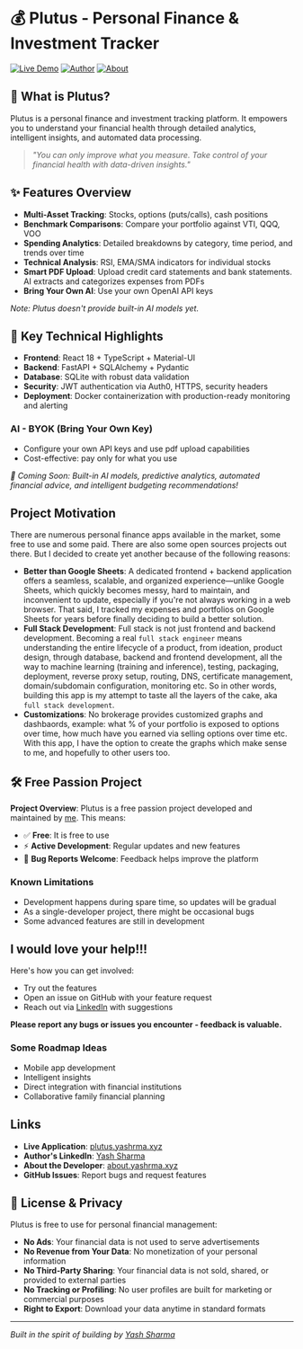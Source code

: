 # 💰 Plutus - Personal Finance & Investment Tracker

[![Live Demo](https://img.shields.io/badge/Live%20Demo-plutus.yashrma.xyz-blue)](https://plutus.yashrma.xyz)
[![Author](https://img.shields.io/badge/Author-Yash%20Sharma-green)](https://www.linkedin.com/in/yash-sharma/)
[![About](https://img.shields.io/badge/About-about.yashrma.xyz-orange)](https://about.yashrma.xyz)

## 🎯 What is Plutus?

Plutus is a personal finance and investment tracking platform. It empowers you to understand your financial health through detailed analytics, intelligent insights, and automated data processing.

> *"You can only improve what you measure. Take control of your financial health with data-driven insights."*

## ✨ Features Overview

- **Multi-Asset Tracking**: Stocks, options (puts/calls), cash positions
- **Benchmark Comparisons**: Compare your portfolio against VTI, QQQ, VOO
- **Spending Analytics**: Detailed breakdowns by category, time period, and trends over time
- **Technical Analysis**: RSI, EMA/SMA indicators for individual stocks
- **Smart PDF Upload**: Upload credit card statements and bank statements. AI extracts and categorizes expenses from PDFs
- **Bring Your Own AI**: Use your own OpenAI API keys

*Note: Plutus doesn't provide built-in AI models yet.*

## 🚀 Key Technical Highlights

- **Frontend**: React 18 + TypeScript + Material-UI
- **Backend**: FastAPI + SQLAlchemy + Pydantic
- **Database**: SQLite with robust data validation
- **Security**: JWT authentication via Auth0, HTTPS, security headers
- **Deployment**: Docker containerization with production-ready monitoring and alerting

### AI - BYOK (Bring Your Own Key)
- Configure your own API keys and use pdf upload capabilities
- Cost-effective: pay only for what you use

*🔮 Coming Soon: Built-in AI models, predictive analytics, automated financial advice, and intelligent budgeting recommendations!*

## Project Motivation

There are numerous personal finance apps available in the market, some free to use and some paid. There are also some open sources projects out there. But I decided to create yet another because of the following reasons:

- **Better than Google Sheets**: A dedicated frontend + backend application offers a seamless, scalable, and organized experience—unlike Google Sheets, which quickly becomes messy, hard to maintain, and inconvenient to update, especially if you're not always working in a web browser. That said, I tracked my expenses and portfolios on Google Sheets for years before finally deciding to build a better solution.
- **Full Stack Development**: Full stack is not just frontend and backend development. Becoming a real `full stack engineer` means understanding the entire lifecycle of a product, from ideation, product design, through database, backend and frontend development, all the way to machine learning (training and inference), testing, packaging, deployment, reverse proxy setup, routing, DNS, certificate management, domain/subdomain configuration, monitoring etc. So in other words, building this app is my attempt to taste all the layers of the cake, aka `full stack development`.
- **Customizations**: No brokerage provides customized graphs and dashbaords, example: what % of your portfolio is exposed to options over time, how much have you earned via selling options over time etc. With this app, I have the option to create the graphs which make sense to me, and hopefully to other users too.

## 🛠️ Free Passion Project

**Project Overview**: Plutus is a free passion project developed and maintained by [me](https://www.linkedin.com/in/yash-sharma/). This means:

- ✅ **Free**: It is free to use
- ⚡ **Active Development**: Regular updates and new features
- 🐛 **Bug Reports Welcome**: Feedback helps improve the platform

### Known Limitations
- Development happens during spare time, so updates will be gradual
- As a single-developer project, there might be occasional bugs
- Some advanced features are still in development

## I would love your help!!!

Here's how you can get involved:

- Try out the features
- Open an issue on GitHub with your feature request
- Reach out via [LinkedIn](https://www.linkedin.com/in/yash-sharma/) with suggestions

**Please report any bugs or issues you encounter - feedback is valuable.**

### Some Roadmap Ideas
- Mobile app development
- Intelligent insights
- Direct integration with financial institutions
- Collaborative family financial planning

## Links

- **Live Application**: [plutus.yashrma.xyz](https://plutus.yashrma.xyz)
- **Author's LinkedIn**: [Yash Sharma](https://www.linkedin.com/in/yash-sharma/)
- **About the Developer**: [about.yashrma.xyz](https://about.yashrma.xyz)
- **GitHub Issues**: Report bugs and request features

## 📄 License & Privacy

Plutus is free to use for personal financial management:

- **No Ads**: Your financial data is not used to serve advertisements
- **No Revenue from Your Data**: No monetization of your personal information
- **No Third-Party Sharing**: Your financial data is not sold, shared, or provided to external parties
- **No Tracking or Profiling**: No user profiles are built for marketing or commercial purposes
- **Right to Export**: Download your data anytime in standard formats

---

*Built in the spirit of building by [Yash Sharma](https://www.linkedin.com/in/yash-sharma/)*
